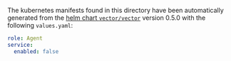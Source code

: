 The kubernetes manifests found in this directory have been automatically generated
from the [helm chart `vector/vector`](https://github.com/vectordotdev/helm-charts/tree/master/charts/vector)
version 0.5.0 with the following `values.yaml`:

```yaml
role: Agent
service:
  enabled: false
```
